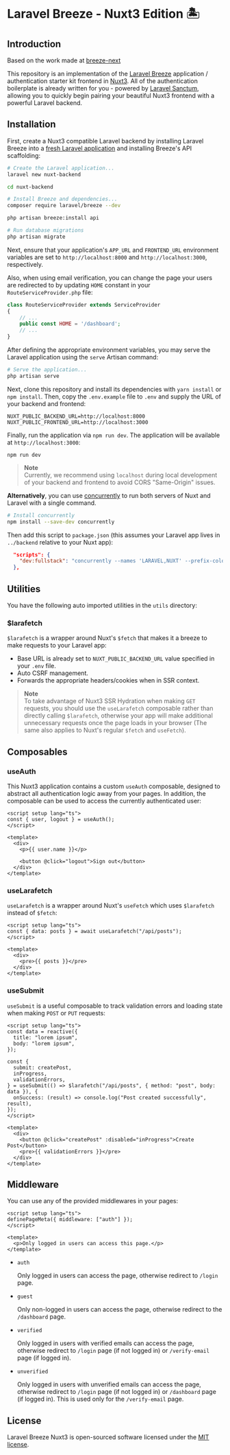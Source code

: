 # Laravel Breeze - Nuxt3 Edition 🏝️

## Introduction

Based on the work made at [breeze-next](https://github.com/laravel/breeze-next)

This repository is an implementation of the [Laravel Breeze](https://laravel.com/docs/starter-kits) application / authentication starter kit frontend in [Nuxt3](https://v3.nuxtjs.org/). All of the authentication boilerplate is already written for you - powered by [Laravel Sanctum](https://laravel.com/docs/sanctum), allowing you to quickly begin pairing your beautiful Nuxt3 frontend with a powerful Laravel backend.

## Installation

First, create a Nuxt3 compatible Laravel backend by installing Laravel Breeze into a [fresh Laravel application](https://laravel.com/docs/installation) and installing Breeze's API scaffolding:

```bash
# Create the Laravel application...
laravel new nuxt-backend

cd nuxt-backend

# Install Breeze and dependencies...
composer require laravel/breeze --dev

php artisan breeze:install api

# Run database migrations
php artisan migrate
```

Next, ensure that your application's `APP_URL` and `FRONTEND_URL` environment variables are set to `http://localhost:8000` and `http://localhost:3000`, respectively.

Also, when using email verification, you can change the page your users are redirected to by updating `HOME` constant in your `RouteServiceProvider.php` file:

```php
class RouteServiceProvider extends ServiceProvider
{
    // ...
    public const HOME = '/dashboard';
    // ...
}
```

After defining the appropriate environment variables, you may serve the Laravel application using the `serve` Artisan command:

```bash
# Serve the application...
php artisan serve
```

Next, clone this repository and install its dependencies with `yarn install` or `npm install`. Then, copy the `.env.example` file to `.env` and supply the URL of your backend and frontend:

```
NUXT_PUBLIC_BACKEND_URL=http://localhost:8000
NUXT_PUBLIC_FRONTEND_URL=http://localhost:3000
```

Finally, run the application via `npm run dev`. The application will be available at `http://localhost:3000`:

```
npm run dev
```

> **Note**  
> Currently, we recommend using `localhost` during local development of your backend and frontend to avoid CORS "Same-Origin" issues.


**Alternatively**, you can use [concurrently](https://github.com/open-cli-tools/concurrently) to run both servers of Nuxt and Laravel with a single command.

```bash
# Install concurrently
npm install --save-dev concurrently
```
Then add this script to `package.json` (this assumes your Laravel app lives in `../backend` relative to your Nuxt app):
```json
  "scripts": {
    "dev:fullstack": "concurrently --names 'LARAVEL,NUXT' --prefix-colors 'yellow,blue' --kill-others 'cd ../backend/ && php artisan serve' 'nuxi dev'",
  },
```

## Utilities

You have the following auto imported utilities in the `utils` directory:

### $larafetch

`$larafetch` is a wrapper around Nuxt's `$fetch` that makes it a breeze to make requests to your Laravel app:

- Base URL is already set to `NUXT_PUBLIC_BACKEND_URL` value specified in your `.env` file.
- Auto CSRF management.
- Forwards the appropriate headers/cookies when in SSR context.

> **Note**  
> To take advantage of Nuxt3 SSR Hydration when making `GET` requests, you should use the `useLarafetch` composable rather than directly calling `$larafetch`, otherwise your app will make additional unnecessary requests once the page loads in your browser (The same also applies to Nuxt's regular `$fetch` and `useFetch`).

## Composables

### useAuth

This Nuxt3 application contains a custom `useAuth` composable, designed to abstract all authentication logic away from your pages. In addition, the composable can be used to access the currently authenticated user:

```vue
<script setup lang="ts">
const { user, logout } = useAuth();
</script>

<template>
  <div>
    <p>{{ user.name }}</p>

    <button @click="logout">Sign out</button>
  </div>
</template>
```

### useLarafetch

`useLarafetch` is a wrapper around Nuxt's `useFetch` which uses `$larafetch` instead of `$fetch`:

```vue
<script setup lang="ts">
const { data: posts } = await useLarafetch("/api/posts");
</script>

<template>
  <div>
    <pre>{{ posts }}</pre>
  </div>
</template>

```

### useSubmit

`useSubmit` is a useful composable to track validation errors and loading state when making `POST` or `PUT` requests:

```vue
<script setup lang="ts">
const data = reactive({
  title: "lorem ipsum",
  body: "lorem ipsum",
});

const {
  submit: createPost,
  inProgress,
  validationErrors,
} = useSubmit(() => $larafetch("/api/posts", { method: "post", body: data }), {
  onSuccess: (result) => console.log("Post created successfully", result),
});
</script>

<template>
  <div>
    <button @click="createPost" :disabled="inProgress">Create Post</button>
    <pre>{{ validationErrors }}</pre>
  </div>
</template>
```

## Middleware

You can use any of the provided middlewares in your pages:

```vue
<script setup lang="ts">
definePageMeta({ middleware: ["auth"] });
</script>

<template>
  <p>Only logged in users can access this page.</p>
</template>
```

- `auth`

  Only logged in users can access the page, otherwise redirect to `/login` page.

- `guest`

  Only non-logged in users can access the page, otherwise redirect to the `/dashboard` page.

- `verified`

  Only logged in users with verified emails can access the page, otherwise redirect to `/login` page (if not logged in) or `/verify-email` page (if logged in).

- `unverified`

  Only logged in users with unverified emails can access the page, otherwise redirect to `/login` page (if not logged in) or `/dashboard` page (if logged in). This is used only for the `/verify-email` page.

## License

Laravel Breeze Nuxt3 is open-sourced software licensed under the [MIT license](LICENSE.md).
